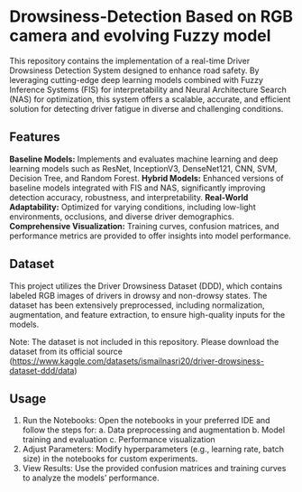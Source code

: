 # Drowsiness-Detection Based on RGB camera and evolving Fuzzy model
This repository contains the implementation of a real-time Driver Drowsiness Detection System designed to enhance road safety. By leveraging cutting-edge deep learning models combined with Fuzzy Inference Systems (FIS) for interpretability and Neural Architecture Search (NAS) for optimization, this system offers a scalable, accurate, and efficient solution for detecting driver fatigue in diverse and challenging conditions.

## Features
**Baseline Models:** Implements and evaluates machine learning and deep learning models such as ResNet, InceptionV3, DenseNet121, CNN, SVM, Decision Tree, and Random Forest.
**Hybrid Models:** Enhanced versions of baseline models integrated with FIS and NAS, significantly improving detection accuracy, robustness, and interpretability.
**Real-World Adaptability:** Optimized for varying conditions, including low-light environments, occlusions, and diverse driver demographics.
**Comprehensive Visualization:** Training curves, confusion matrices, and performance metrics are provided to offer insights into model performance.

## Dataset
This project utilizes the Driver Drowsiness Dataset (DDD), which contains labeled RGB images of drivers in drowsy and non-drowsy states. The dataset has been extensively preprocessed, including normalization, augmentation, and feature extraction, to ensure high-quality inputs for the models.

Note: The dataset is not included in this repository. Please download the dataset from its official source (https://www.kaggle.com/datasets/ismailnasri20/driver-drowsiness-dataset-ddd/data)

## Usage
1. Run the Notebooks: Open the notebooks in your preferred IDE and follow the steps for:
    a. Data preprocessing and augmentation
    b. Model training and evaluation
    c. Performance visualization
2. Adjust Parameters: Modify hyperparameters (e.g., learning rate, batch size) in the notebooks for custom experiments.
3. View Results: Use the provided confusion matrices and training curves to analyze the models’ performance.

